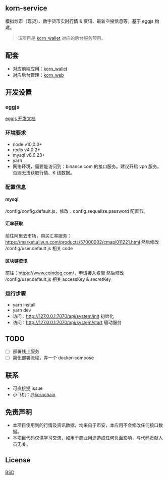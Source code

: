 ## korn-service

模拟炒币（现货）、数字货币实时行情 & 资讯、最新空投信息等。基于 eggjs 构建。

> 该项目是 [korn_wallet](https://github.com/GG4mida/korn_wallet) 对应的后台服务项目。

## 配套

- 对应前端应用：[korn_wallet](https://github.com/GG4mida/korn_wallet)
- 对应后台管理：[korn_web](https://github.com/GG4mida/korn_web)

## 开发设置

### eggjs

[eggjs 开发文档](https://eggjs.org/)

### 环境要求

- node v10.0.0+
- redis v4.0.2+
- mysql v8.0.23+
- yarn
- 网络环境，需要能访问到：binance.com 的接口服务。建议开启 vpn 服务。否则无法获取行情、K 线数据。

### 配置信息

#### mysql

/config/config.default.js，修改：config.sequelize.password 配置节。

#### 汇率获取

前往阿里去市场，购买汇率服务：https://market.aliyun.com/products/57000002/cmapi011221.html
然后修改 /config/user.default.js 相关 code

#### 区块链资讯

前往：https://www.coindog.com/，申请接入权限
然后修改 /config/user.default.js 相关 accessKey & secretKey

### 运行步骤

- yarn install
- yarn dev
- 访问：http://127.0.0.1:7070/api/system/init 初始化
- 访问：http://127.0.0.1:7070/api/system/start 启动服务

## TODO

- [ ] 部署线上服务
- [ ] 简化部署流程，弄一个 docker-compose

## 联系

- 可直接提 issue
- 小飞机：[@kornchain](https://t.me/kornchain)

## 免责声明

- 本项目使用到的行情及资讯数据，均来自于币安，本应用不会修改任何接口数据。
- 本项目代码仅供学习交流，如用于商业用途造成任何负面影响，与代码贡献人员无关。

## License

[BSD](https://www.wikiwand.com/en/BSD_licenses)
